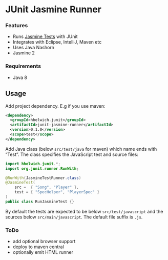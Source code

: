 JUnit Jasmine Runner
====================

### Features
* Runs [Jasmine Tests](http://jasmine.github.io/2.0/introduction.html) with JUnit
* Integrates with Eclipse, IntelliJ, Maven etc
* Uses Java Nashorn
* Jasmine 2

### Requirements
* Java 8

Usage
-----

Add project dependency. E.g if you use maven:

```xml
<dependency>
  <groupId>hhelwich.junit</groupId>
  <artifactId>junit-jasmine-runner</artifactId>
  <version>0.1.0</version>
  <scope>test</scope>
</dependency>
```

Add Java class (below `src/test/java` for maven) which name ends with “Test”. The class specifies the JavaScript test and source files:

```java
import hhelwich.junit.*;
import org.junit.runner.RunWith;

@RunWith(JasmineTestRunner.class)
@JasmineTest(
    src =  { "Song", "Player" }, 
    test = { "SpecHelper", "PlayerSpec" }
)
public class RunJasmineTest {}
```

By default the tests are expected to be below `src/test/javascript` and the sources below `src/main/javascript`. The default file suffix is `.js`.


### ToDo 
* add optional browser support
* deploy to maven central
* optionally emit HTML runner
